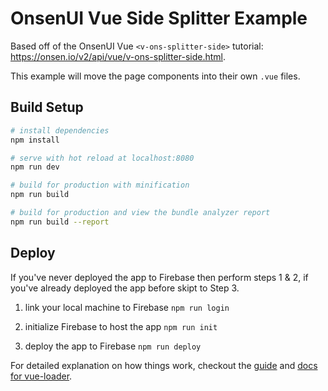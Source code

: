 # OnsenUI Vue Side Splitter Example

Based off of the OnsenUI Vue `<v-ons-splitter-side>` tutorial: https://onsen.io/v2/api/vue/v-ons-splitter-side.html.

This example will move the page components into their own `.vue` files.

## Build Setup

``` bash
# install dependencies
npm install

# serve with hot reload at localhost:8080
npm run dev

# build for production with minification
npm run build

# build for production and view the bundle analyzer report
npm run build --report
```
## Deploy

If you've never deployed the app to Firebase then perform steps 1 & 2, if you've already deployed the app before skipt to Step 3.

1. link your local machine to Firebase
`npm run login`

2. initialize Firebase to host the app
`npm run init`

3. deploy the app to Firebase
`npm run deploy`

For detailed explanation on how things work, checkout the [guide](http://vuejs-templates.github.io/webpack/) and [docs for vue-loader](http://vuejs.github.io/vue-loader).
